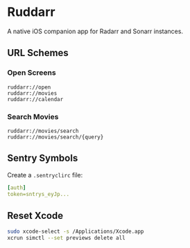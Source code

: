 # Ruddarr

A native iOS companion app for Radarr and Sonarr instances.

## URL Schemes

### Open Screens

```
ruddarr://open
ruddarr://movies
ruddarr://calendar
```

### Search Movies

```
ruddarr://movies/search
ruddarr://movies/search/{query}
```

## Sentry Symbols

Create a `.sentryclirc` file:

```yml
[auth]
token=sntrys_eyJp...
```

## Reset Xcode

```bash
sudo xcode-select -s /Applications/Xcode.app
xcrun simctl --set previews delete all
```
